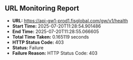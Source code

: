 ## URL Monitoring Report

- **URL:** https://api-gw1-prod1.fisglobal.com/gw/v1/health
- **Start Time:** 2025-07-20T11:28:54.901486
- **End Time:** 2025-07-20T11:28:55.066605
- **Total Time Taken:** 0.165119 seconds
- **HTTP Status Code:** 403
- **Status:** Failure
- **Failure Reason:** HTTP Status Code: 403
